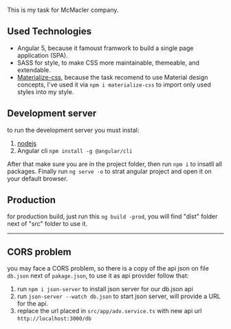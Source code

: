 This is my task for McMacler company.


## Used Technologies

* Angular 5, because it famoust framwork to build a single page application (SPA).
* SASS for style, to make CSS more maintainable, themeable, and extendable.
* [Materialize-css](http://materializecss.com/), because the task recomend to use Material design concepts, I've used it via `npm i materialize-css` to import only used styles into my style.


## Development server

to run the development server you must instal:
1. [nodejs](https://nodejs.org/)
1. Angular cli `npm install -g @angular/cli`

After that make sure you are in the project folder, then run `npm i` to insatll all packages.
Finally run `ng serve -o` to strat angular project and open it on your default browser.

## Production

for production build, just run this `ng build -prod`, you will find "dist" folder next of "src" folder to use it.


---------------

## CORS problem

you may face a CORS problem, so there is a copy of the api json on file `db.json` next of `pakage.json`, to use it as api provider follow that:
1. run `npm i json-server` to install json server for our db.json api
1. run `json-server --watch db.json` to start json server, will provide a URL for the api.
1. replace the url placed in `src/app/adv.service.ts` with new api url `http://localhost:3000/db`
